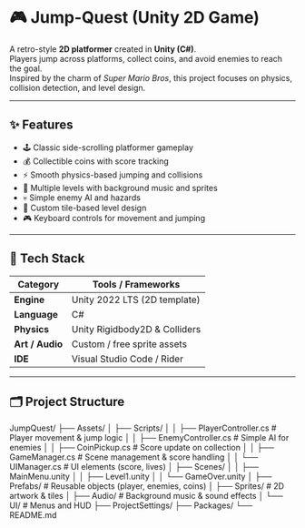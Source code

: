 # 🎮 Jump-Quest (Unity 2D Game)

A retro-style **2D platformer** created in **Unity (C#)**.  
Players jump across platforms, collect coins, and avoid enemies to reach the goal.  
Inspired by the charm of *Super Mario Bros*, this project focuses on physics, collision detection, and level design.

---

## ✨ Features
- 🕹️ Classic side-scrolling platformer gameplay  
- 💰 Collectible coins with score tracking  
- ⚡ Smooth physics-based jumping and collisions  
- 🎨 Multiple levels with background music and sprites  
- 💀 Simple enemy AI and hazards  
- 🧱 Custom tile-based level design  
- 🎮 Keyboard controls for movement and jumping  

---

## 🧰 Tech Stack
| Category        | Tools / Frameworks      |
|-----------------|-------------------------|
| **Engine**      | Unity 2022 LTS (2D template) |
| **Language**    | C#                      |
| **Physics**     | Unity Rigidbody2D & Colliders |
| **Art / Audio** | Custom / free sprite assets |
| **IDE**         | Visual Studio Code / Rider |

---

## 🗂️ Project Structure
JumpQuest/
├── Assets/
│ ├── Scripts/
│ │ ├── PlayerController.cs # Player movement & jump logic
│ │ ├── EnemyController.cs # Simple AI for enemies
│ │ ├── CoinPickup.cs # Score update on collection
│ │ ├── GameManager.cs # Scene management & score handling
│ │ └── UIManager.cs # UI elements (score, lives)
│ ├── Scenes/
│ │ ├── MainMenu.unity
│ │ ├── Level1.unity
│ │ └── GameOver.unity
│ ├── Prefabs/ # Reusable objects (player, enemies, coins)
│ ├── Sprites/ # 2D artwork & tiles
│ ├── Audio/ # Background music & sound effects
│ └── UI/ # Menus and HUD
├── ProjectSettings/
├── Packages/
└── README.md
